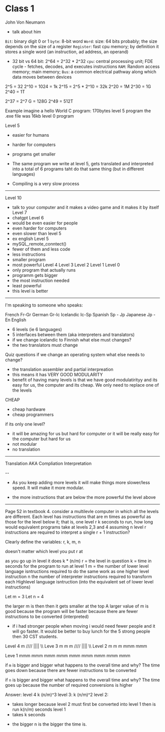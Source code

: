 # Class 1

John Von Neumann
- talk about him

`Bit`: binary digit 0 or 1
`byte`: 8-bit word
`Word`: size: 64 bits probably; the size depends on the size of a register
`Register`: fast cpu memory; by definition it stores a single word (an instruction, ad address, an operand)
- 32 bit vs 64 bit: 2^64 = 2^32 * 2^32
`cpu`: central processing unit; FDE cycle - fetches, decodes, and executes instructions
`RAM`: Random access memory; main memory; 
`Bus`: a common electrical pathway along which data moves between devices

2^5 = 32
2^10 = 1024 = 1k
2^15 = 2^5 * 2^10 = 32k
2^20 = 1M
2^30 = 1G
2^40 = 1T

2^37 = 2^7 G = 128G
2^49 = 512T

Example
imagine a hello World C program: 170bytes   level 5 program
the .exe file was 16kb                      level 0 program


Level 5
- easier for humans
- harder for computers
- programs get smaller

- The same program we write at level 5, gets translated and interpreted into a total of 6 programs taht do that same thing (but in different languages)


- Compiling is a very slow process

----
Level 10
- talk to your computer and it makes a video game and it makes it by itself
Level 7
- chatgpt
Level 6 
- would be even easier for people
- even harder for computers
- even slower than level 5
- ex english
Level 5
- mySQL_remote_conntect()
- fewer of them and less code
- less instructions
- smaller program
- most powerful
Level 4
Level 3
Level 2
Level 1
Level 0
- only program that actually runs
- programm gets bigger
- the most instruction needed
- least powerful
- this level is better


---
I'm speaking to someone who speaks:

French 
Fr-Gr
German 
Gr-Ic
Icelandic 
Ic-Sp
Spanish 
Sp - Jp
Japanese
Jp - En
English

- 6 levels (ie 6 languages)
- 5 interfaces between them (aka interpreters and translators)
- if we change icelandic to Finnish what else must changes?
- the two translators must change

Quiz questions
if we change an operating system what else needs to change?
- the translation assembler and partial interpreation
- this means it has VERY GOOD MODULARITY
- benefit of having many levels is that we have good modulatirityy and its easy for us, the computer and its cheap. We only need to replace one of the levels

CHEAP
- cheap hardware
- cheap programmers

if its only one level?
- it will be amazing for us but hard for computer or it will be really easy for the computer but hard for us
- not modular
- no translation

---

Translation AKA Compliation
Interpretation

--

- As you keep adding more levels it will make things more slower/less speed. It will make it more modular.

- the more instructions that are below the more powerful the level above 

---

Page 52 in textbook
4. consider a multilevle computer in which all the levels are different. Each level has instructions that are m times as powerful as those  for the level below it; that is, one level r k seconds to run, how long would equivalent programs take at levels 2,3 and 4 assuming n level r instructions are required to interpret a single r + 1 instruction?

Clearly define the variables: r, k, m, n

doesn't matter which level you put r at

as you go up in level it does  k * (n/m)
r = the level in question
k = time in seconds for the program to run at level 1
m = the number of lower level language isntructions required to do the same work as one higher level instruction
n the number of interpreter instructions required to transform each Highlevel language isntruction (into the equivalent set of lower level instructions)

Let m = 3
Let n = 4

the larger m is then then it gets smaller at the top
A larger value of m is good because the program will be faster because there are fewer instructions to be converted (interpreted)
- if i had stronger people when moving i would need fewer people and it will go faster. It would be better to buy lunch for the 5 strong people then 30 CST students.


Level 4                       m
                        //// |||| \\\\
Leve 3                   m    m      m
                //// |||| \\\\
Level 2           m    m  m     mmm mmm

Leve 1    mmm mmm mmm mmm mmm mmm mmm mmm mmm

if `m` is bigger and bigger what happens to the overall time and why?
The time goes down because there are fewer instructions to be converted

if `n` is bigger and bigger what happens to the overall time and why?
The time goes up because 
the number of required conversions is higher

Answer:
level 4
k (n/m)^3
level 3:
k (n/m)^2
level 2: 
- takes longer because level 2 must first be converted into level 1 then is run
 k(n/m) seconds
level 1 
- takes k seconds



* the bigger n is the bigger the time is.